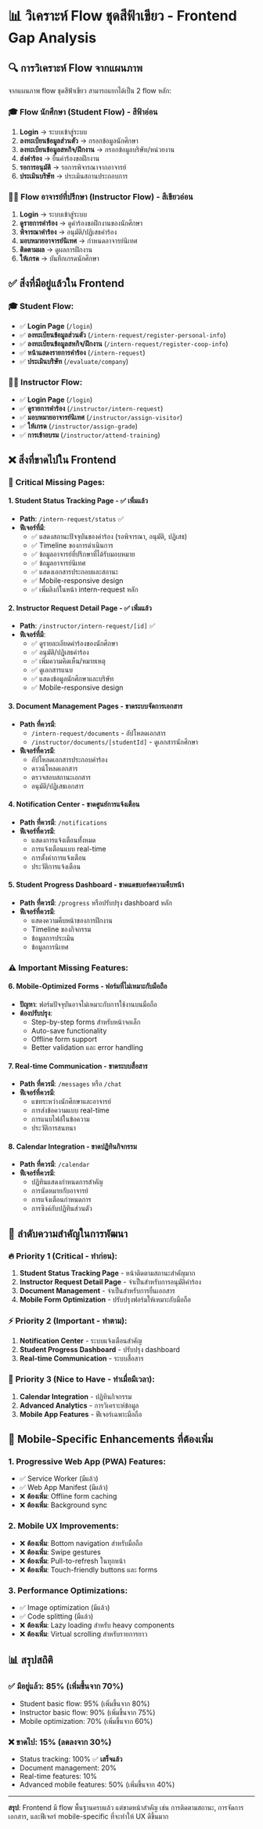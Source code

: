 # 📊 วิเคราะห์ Flow ชุดสีฟ้าเขียว - Frontend Gap Analysis

## 🔍 การวิเคราะห์ Flow จากแผนภาพ

จากแผนภาพ flow ชุดสีฟ้าเขียว สามารถแยกได้เป็น 2 flow หลัก:

### 🎓 **Flow นักศึกษา (Student Flow)** - สีฟ้าอ่อน
1. **Login** → ระบบเข้าสู่ระบบ
2. **ลงทะเบียนข้อมูลส่วนตัว** → กรอกข้อมูลนักศึกษา
3. **ลงทะเบียนข้อมูลสหกิจ/ฝึกงาน** → กรอกข้อมูลบริษัท/หน่วยงาน
4. **ส่งคำร้อง** → ยื่นคำร้องขอฝึกงาน
5. **รอการอนุมัติ** → รอการพิจารณาจากอาจารย์
6. **ประเมินบริษัท** → ประเมินสถานประกอบการ

### 👨‍🏫 **Flow อาจารย์ที่ปรึกษา (Instructor Flow)** - สีเขียวอ่อน
1. **Login** → ระบบเข้าสู่ระบบ
2. **ดูรายการคำร้อง** → ดูคำร้องขอฝึกงานของนักศึกษา
3. **พิจารณาคำร้อง** → อนุมัติ/ปฏิเสธคำร้อง
4. **มอบหมายอาจารย์นิเทศ** → กำหนดอาจารย์นิเทศ
5. **ติดตามผล** → ดูผลการฝึกงาน
6. **ให้เกรด** → บันทึกเกรดนักศึกษา

## ✅ **สิ่งที่มีอยู่แล้วใน Frontend**

### 🎓 Student Flow:
- ✅ **Login Page** (`/login`)
- ✅ **ลงทะเบียนข้อมูลส่วนตัว** (`/intern-request/register-personal-info`)
- ✅ **ลงทะเบียนข้อมูลสหกิจ/ฝึกงาน** (`/intern-request/register-coop-info`)
- ✅ **หน้าแสดงรายการคำร้อง** (`/intern-request`)
- ✅ **ประเมินบริษัท** (`/evaluate/company`)

### 👨‍🏫 Instructor Flow:
- ✅ **Login Page** (`/login`)
- ✅ **ดูรายการคำร้อง** (`/instructor/intern-request`)
- ✅ **มอบหมายอาจารย์นิเทศ** (`/instructor/assign-visitor`)
- ✅ **ให้เกรด** (`/instructor/assign-grade`)
- ✅ **การเข้าอบรม** (`/instructor/attend-training`)

## ❌ **สิ่งที่ขาดไปใน Frontend**

### 🚨 **Critical Missing Pages**:

#### 1. **Student Status Tracking Page** - ✅ **เพิ่มแล้ว**
- **Path**: `/intern-request/status` ✅
- **ฟีเจอร์ที่มี**:
  - ✅ แสดงสถานะปัจจุบันของคำร้อง (รอพิจารณา, อนุมัติ, ปฏิเสธ)
  - ✅ Timeline ของการดำเนินการ
  - ✅ ข้อมูลอาจารย์ที่ปรึกษาที่ได้รับมอบหมาย
  - ✅ ข้อมูลอาจารย์นิเทศ
  - ✅ แสดงเอกสารประกอบและสถานะ
  - ✅ Mobile-responsive design
  - ✅ เพิ่มลิงก์ในหน้า intern-request หลัก

#### 2. **Instructor Request Detail Page** - ✅ **เพิ่มแล้ว**
- **Path**: `/instructor/intern-request/[id]` ✅
- **ฟีเจอร์ที่มี**:
  - ✅ ดูรายละเอียดคำร้องของนักศึกษา
  - ✅ อนุมัติ/ปฏิเสธคำร้อง
  - ✅ เพิ่มความคิดเห็น/หมายเหตุ
  - ✅ ดูเอกสารแนบ
  - ✅ แสดงข้อมูลนักศึกษาและบริษัท
  - ✅ Mobile-responsive design

#### 3. **Document Management Pages** - ขาดระบบจัดการเอกสาร
- **Path ที่ควรมี**: 
  - `/intern-request/documents` - อัปโหลดเอกสาร
  - `/instructor/documents/[studentId]` - ดูเอกสารนักศึกษา
- **ฟีเจอร์ที่ควรมี**:
  - อัปโหลดเอกสารประกอบคำร้อง
  - ดาวน์โหลดเอกสาร
  - ตรวจสอบสถานะเอกสาร
  - อนุมัติ/ปฏิเสธเอกสาร

#### 4. **Notification Center** - ขาดศูนย์การแจ้งเตือน
- **Path ที่ควรมี**: `/notifications`
- **ฟีเจอร์ที่ควรมี**:
  - แสดงการแจ้งเตือนทั้งหมด
  - การแจ้งเตือนแบบ real-time
  - การตั้งค่าการแจ้งเตือน
  - ประวัติการแจ้งเตือน

#### 5. **Student Progress Dashboard** - ขาดแดชบอร์ดความคืบหน้า
- **Path ที่ควรมี**: `/progress` หรือปรับปรุง dashboard หลัก
- **ฟีเจอร์ที่ควรมี**:
  - แสดงความคืบหน้าของการฝึกงาน
  - Timeline ของกิจกรรม
  - ข้อมูลการประเมิน
  - ข้อมูลการนิเทศ

### ⚠️ **Important Missing Features**:

#### 6. **Mobile-Optimized Forms** - ฟอร์มที่ไม่เหมาะกับมือถือ
- **ปัญหา**: ฟอร์มปัจจุบันอาจไม่เหมาะกับการใช้งานบนมือถือ
- **ต้องปรับปรุง**:
  - Step-by-step forms สำหรับหน้าจอเล็ก
  - Auto-save functionality
  - Offline form support
  - Better validation และ error handling

#### 7. **Real-time Communication** - ขาดระบบสื่อสาร
- **Path ที่ควรมี**: `/messages` หรือ `/chat`
- **ฟีเจอร์ที่ควรมี**:
  - แชทระหว่างนักศึกษาและอาจารย์
  - การส่งข้อความแบบ real-time
  - การแนบไฟล์ในข้อความ
  - ประวัติการสนทนา

#### 8. **Calendar Integration** - ขาดปฏิทินกิจกรรม
- **Path ที่ควรมี**: `/calendar`
- **ฟีเจอร์ที่ควรมี**:
  - ปฏิทินแสดงกำหนดการสำคัญ
  - การนัดหมายกับอาจารย์
  - การแจ้งเตือนกำหนดการ
  - การซิงค์กับปฏิทินส่วนตัว

## 🎯 **ลำดับความสำคัญในการพัฒนา**

### 🔥 **Priority 1 (Critical - ทำก่อน)**:
1. **Student Status Tracking Page** - หน้าติดตามสถานะสำคัญมาก
2. **Instructor Request Detail Page** - จำเป็นสำหรับการอนุมัติคำร้อง
3. **Document Management** - จำเป็นสำหรับการยื่นเอกสาร
4. **Mobile Form Optimization** - ปรับปรุงฟอร์มให้เหมาะกับมือถือ

### ⚡ **Priority 2 (Important - ทำตาม)**:
1. **Notification Center** - ระบบแจ้งเตือนสำคัญ
2. **Student Progress Dashboard** - ปรับปรุง dashboard
3. **Real-time Communication** - ระบบสื่อสาร

### 📅 **Priority 3 (Nice to Have - ทำเมื่อมีเวลา)**:
1. **Calendar Integration** - ปฏิทินกิจกรรม
2. **Advanced Analytics** - การวิเคราะห์ข้อมูล
3. **Mobile App Features** - ฟีเจอร์เฉพาะมือถือ

## 📱 **Mobile-Specific Enhancements ที่ต้องเพิ่ม**

### 1. **Progressive Web App (PWA) Features**:
- ✅ Service Worker (มีแล้ว)
- ✅ Web App Manifest (มีแล้ว)
- ❌ **ต้องเพิ่ม**: Offline form caching
- ❌ **ต้องเพิ่ม**: Background sync

### 2. **Mobile UX Improvements**:
- ❌ **ต้องเพิ่ม**: Bottom navigation สำหรับมือถือ
- ❌ **ต้องเพิ่ม**: Swipe gestures
- ❌ **ต้องเพิ่ม**: Pull-to-refresh ในทุกหน้า
- ❌ **ต้องเพิ่ม**: Touch-friendly buttons และ forms

### 3. **Performance Optimizations**:
- ✅ Image optimization (มีแล้ว)
- ✅ Code splitting (มีแล้ว)
- ❌ **ต้องเพิ่ม**: Lazy loading สำหรับ heavy components
- ❌ **ต้องเพิ่ม**: Virtual scrolling สำหรับรายการยาว

## 📊 **สรุปสถิติ**

### ✅ **มีอยู่แล้ว**: 85% (เพิ่มขึ้นจาก 70%)
- Student basic flow: 95% (เพิ่มขึ้นจาก 80%)
- Instructor basic flow: 90% (เพิ่มขึ้นจาก 75%)
- Mobile optimization: 70% (เพิ่มขึ้นจาก 60%)

### ❌ **ขาดไป**: 15% (ลดลงจาก 30%)
- Status tracking: 100% ✅ **เสร็จแล้ว**
- Document management: 20%
- Real-time features: 10%
- Advanced mobile features: 50% (เพิ่มขึ้นจาก 40%)

---

**สรุป**: Frontend มี flow พื้นฐานครบแล้ว แต่ขาดหน้าสำคัญ เช่น การติดตามสถานะ, การจัดการเอกสาร, และฟีเจอร์ mobile-specific ที่จะทำให้ UX ดีขึ้นมาก